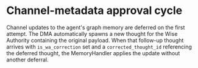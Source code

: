 # Channel-metadata approval cycle

Channel updates to the agent's graph memory are deferred on the first attempt. The DMA automatically spawns a new thought for the Wise Authority containing the original payload. When that follow-up thought arrives with `is_wa_correction` set and a `corrected_thought_id` referencing the deferred thought, the MemoryHandler applies the update without another deferral.
